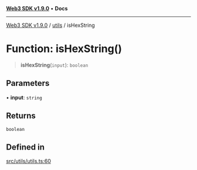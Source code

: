 [**Web3 SDK v1.9.0**](../../../README.md) • **Docs**

***

[Web3 SDK v1.9.0](../../../globals.md) / [utils](../README.md) / isHexString

# Function: isHexString()

> **isHexString**(`input`): `boolean`

## Parameters

• **input**: `string`

## Returns

`boolean`

## Defined in

[src/utils/utils.ts:60](https://github.com/Mystic-Nayy/alephium-web3/blob/ee41f5e0e7d7fb0b155fe62f05b2ac03772895ca/packages/web3/src/utils/utils.ts#L60)
